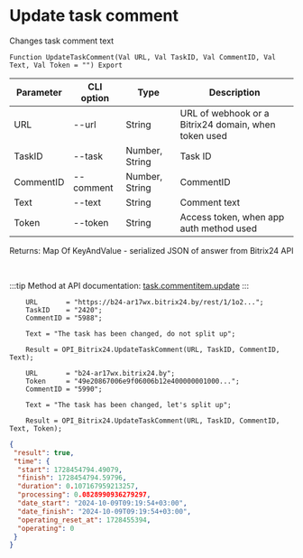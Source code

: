 ﻿---
sidebar_position: 4
---

# Update task comment
 Changes task comment text



`Function UpdateTaskComment(Val URL, Val TaskID, Val CommentID, Val Text, Val Token = "") Export`

  | Parameter | CLI option | Type | Description |
  |-|-|-|-|
  | URL | --url | String | URL of webhook or a Bitrix24 domain, when token used |
  | TaskID | --task | Number, String | Task ID |
  | CommentID | --comment | Number, String | CommentID |
  | Text | --text | String | Comment text |
  | Token | --token | String | Access token, when app auth method used |

  
  Returns:  Map Of KeyAndValue - serialized JSON of answer from Bitrix24 API

<br/>

:::tip
Method at API documentation: [task.commentitem.update](https://dev.1c-bitrix.ru/rest_help/tasks/task/commentitem/update.php)
:::
<br/>


```bsl title="Code example"
    URL       = "https://b24-ar17wx.bitrix24.by/rest/1/1o2...";
    TaskID    = "2420";
    CommentID = "5988";

    Text = "The task has been changed, do not split up";

    Result = OPI_Bitrix24.UpdateTaskComment(URL, TaskID, CommentID, Text);

    URL       = "b24-ar17wx.bitrix24.by";
    Token     = "49e20867006e9f06006b12e400000001000...";
    CommentID = "5990";

    Text = "The task has been changed, let's split up";

    Result = OPI_Bitrix24.UpdateTaskComment(URL, TaskID, CommentID, Text, Token);
```
 



```json title="Result"
{
 "result": true,
 "time": {
  "start": 1728454794.49079,
  "finish": 1728454794.59796,
  "duration": 0.107167959213257,
  "processing": 0.0828990936279297,
  "date_start": "2024-10-09T09:19:54+03:00",
  "date_finish": "2024-10-09T09:19:54+03:00",
  "operating_reset_at": 1728455394,
  "operating": 0
 }
}
```
